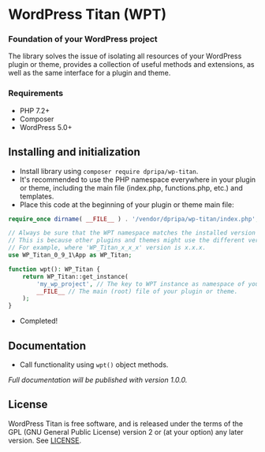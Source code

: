 # WordPress Titan (WPT)
### Foundation of your WordPress project
The library solves the issue of isolating all resources of your WordPress plugin or theme, provides a collection of useful methods and extensions, as well as the same interface for a plugin and theme.

### Requirements
- PHP 7.2+
- Composer
- WordPress 5.0+

## Installing and initialization
- Install library using `composer require dpripa/wp-titan`.
- It's recommended to use the PHP namespace everywhere in your plugin or theme, including the main file (index.php, functions.php, etc.) and templates.
- Place this code at the beginning of your plugin or theme main file:
```php
require_once dirname( __FILE__ ) . '/vendor/dpripa/wp-titan/index.php';

// Always be sure that the WPT namespace matches the installed version of the library.
// This is because other plugins and themes might use the different versions.
// For example, where 'WP_Titan_x_x_x' version is x.x.x.
use WP_Titan_0_9_1\App as WP_Titan;

function wpt(): WP_Titan {
	return WP_Titan::get_instance(
		'my_wp_project', // The key to WPT instance as namespace of your plugin or theme.
		__FILE__ // The main (root) file of your plugin or theme.
	);
}
```
- Completed!

## Documentation
- Call functionality using `wpt()` object methods.

_Full documentation will be published with version 1.0.0._

## License

WordPress Titan is free software, and is released under the terms of the GPL (GNU General Public License) version 2 or (at your option) any later version. See [LICENSE](https://github.com/dpripa/wp-titan/blob/main/LICENSE).
